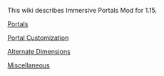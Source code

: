 
This wiki describes Immersive Portals Mod for 1.15.

[Portals](https://github.com/qouteall/ImmersivePortalsMod/wiki/Portals)

[Portal Customization](https://github.com/qouteall/ImmersivePortalsMod/wiki/Portal-Customization)

[Alternate Dimensions](https://github.com/qouteall/ImmersivePortalsMod/wiki/Alternate-Dimensions)

[Miscellaneous](https://github.com/qouteall/ImmersivePortalsMod/wiki/Miscellaneous)